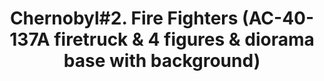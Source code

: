 ---
layout: product
title: "Chernobyl#2. Fire Fighters (AC-40-137A firetruck & 4 figures & diorama base with background)"
price: "7000" 
desc: "Maketa"
img_path: "/assets/img/ICM 35902.webp"
brand: "N/A"
available: true
special_offer: false
new: false
soon: false
cat: "010000"
subcat: "013600"
subsubcat: "0N/A"
sifra: "ICM 35902"
popular: false
---